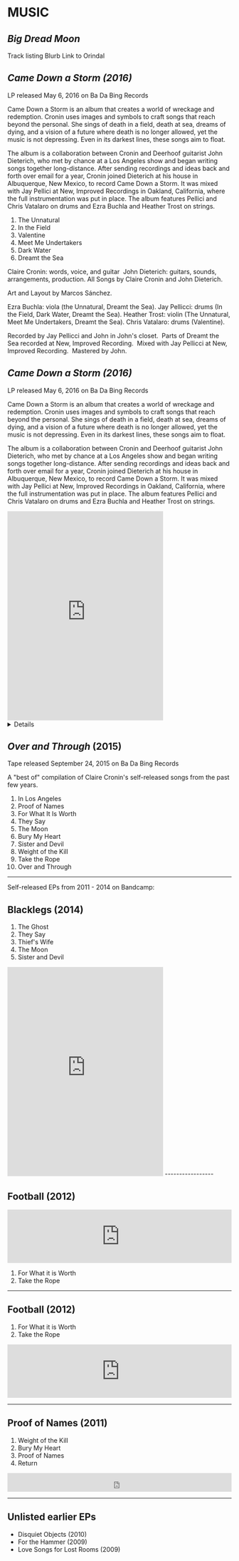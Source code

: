 
# MUSIC 

## *Big Dread Moon*

Track listing
Blurb 
Link to Orindal

## *Came Down a Storm (2016)*

LP released May 6, 2016 on Ba Da Bing Records

Came Down a Storm is an album that creates a world of wreckage and redemption. Cronin uses images and symbols to craft songs that reach beyond the personal. She sings of death in a field, death at sea, dreams of dying, and a vision of a future where death is no longer allowed, yet the music is not depressing. Even in its darkest lines, these songs aim to float.

The album is a collaboration between Cronin and Deerhoof guitarist John Dieterich, who met by chance at a Los Angeles show and began writing songs together long-distance. After sending recordings and ideas back and forth over email for a year, Cronin joined Dieterich at his house in Albuquerque, New Mexico, to record Came Down a Storm. It was mixed with Jay Pellici at New, Improved Recordings in Oakland, California, where the full instrumentation was put in place. The album features Pellici and Chris Vatalaro on drums and Ezra Buchla and Heather Trost on strings.

1. The Unnatural 
2. In the Field 
3. Valentine 
4. Meet Me Undertakers 
5. Dark Water 
6. Dreamt the Sea 


Claire Cronin: words, voice, and guitar 
John Dieterich: guitars, sounds, arrangements, production.
All Songs by Claire Cronin and John Dieterich. 

Art and Layout by Marcos Sánchez.

Ezra Buchla: viola (the Unnatural, Dreamt the Sea).
Jay Pellicci: drums (In the Field, Dark Water, Dreamt the Sea). 
Heather Trost: violin (The Unnatural, Meet Me Undertakers, Dreamt the Sea). 
Chris Vatalaro: drums (Valentine).

Recorded by Jay Pellicci and John in John's closet. 
Parts of Dreamt the Sea recorded at New, Improved Recording. 
Mixed with Jay Pellicci at New, Improved Recording. 
Mastered by John.



## *Came Down a Storm (2016)*

LP released May 6, 2016 on Ba Da Bing Records

Came Down a Storm is an album that creates a world of wreckage and redemption. Cronin uses images and symbols to craft songs that reach beyond the personal. She sings of death in a field, death at sea, dreams of dying, and a vision of a future where death is no longer allowed, yet the music is not depressing. Even in its darkest lines, these songs aim to float.

The album is a collaboration between Cronin and Deerhoof guitarist John Dieterich, who met by chance at a Los Angeles show and began writing songs together long-distance. After sending recordings and ideas back and forth over email for a year, Cronin joined Dieterich at his house in Albuquerque, New Mexico, to record Came Down a Storm. It was mixed with Jay Pellici at New, Improved Recordings in Oakland, California, where the full instrumentation was put in place. The album features Pellici and Chris Vatalaro on drums and Ezra Buchla and Heather Trost on strings.

<iframe style="border: 0; width: 350px; height: 470px;" src="https://bandcamp.com/EmbeddedPlayer/album=2452684361/size=large/bgcol=ffffff/linkcol=0687f5/tracklist=false/transparent=true/" seamless><a href="http://badabingrecords.bandcamp.com/album/came-down-a-storm-3">Came Down A Storm by Claire Cronin</a></iframe>

<details>
1. The Unnatural 
2. In the Field 
3. Valentine 
4. Meet Me Undertakers 
5. Dark Water 
6. Dreamt the Sea 

Claire Cronin: words, voice, and guitar 
John Dieterich: guitars, sounds, arrangements, production.
All Songs by Claire Cronin and John Dieterich. 

Art and Layout by Marcos Sánchez.

Ezra Buchla: viola (the Unnatural, Dreamt the Sea).
Jay Pellicci: drums (In the Field, Dark Water, Dreamt the Sea). 
Heather Trost: violin (The Unnatural, Meet Me Undertakers, Dreamt the Sea). 
Chris Vatalaro: drums (Valentine).

Recorded by Jay Pellicci and John in John's closet. 
Parts of Dreamt the Sea recorded at New, Improved Recording. 
Mixed with Jay Pellicci at New, Improved Recording. 
Mastered by John.
</details>

## *Over and Through* (2015)

Tape released September 24, 2015 on Ba Da Bing Records

A "best of" compilation of Claire Cronin's self-released songs from the past few years.

1. In Los Angeles 
2. Proof of Names 
3. For What It Is Worth 
4. They Say 
5. The Moon 
6. Bury My Heart 
7. Sister and Devil 
8. Weight of the Kill  
9. Take the Rope  
10. Over and Through 

-------

Self-released EPs from 2011 - 2014 on Bandcamp:

## Blacklegs (2014) 

1. The Ghost 
2. They Say 
3. Thief's Wife 
4. The Moon 
5. Sister and Devil

<iframe style="border: 0; width: 350px; height: 470px;" src="https://bandcamp.com/EmbeddedPlayer/album=1808959169/size=large/bgcol=ffffff/linkcol=0687f5/tracklist=false/transparent=true/" seamless><a href="http://clairecronin.bandcamp.com/album/blacklegs-2014">BLACKLEGS (2014) by CLAIRE CRONIN</a></iframe>
-----------------

## Football (2012) 

<iframe style="border: 0; width: 100%; height: 120px;" src="https://bandcamp.com/EmbeddedPlayer/album=2058093152/size=large/bgcol=ffffff/linkcol=0687f5/tracklist=false/artwork=small/transparent=true/" seamless><a href="http://clairecronin.bandcamp.com/album/football-2012">FOOTBALL (2012) by CLAIRE CRONIN</a></iframe>

1. For What it is Worth 
2. Take the Rope


-----------------


## Football (2012) 

1. For What it is Worth 
2. Take the Rope

<iframe style="border: 0; width: 100%; height: 120px;" src="https://bandcamp.com/EmbeddedPlayer/album=2058093152/size=large/bgcol=ffffff/linkcol=0687f5/tracklist=false/artwork=small/transparent=true/" seamless><a href="http://clairecronin.bandcamp.com/album/football-2012">FOOTBALL (2012) by CLAIRE CRONIN</a></iframe>

-----------------

## Proof of Names (2011) 

1. Weight of the Kill 
2. Bury My Heart 
3. Proof of Names 
4. Return

<iframe style="border: 0; width: 100%; height: 42px;" src="https://bandcamp.com/EmbeddedPlayer/album=427382688/size=small/bgcol=ffffff/linkcol=0687f5/transparent=true/" seamless><a href="http://clairecronin.bandcamp.com/album/proof-of-names-2011">PROOF OF NAMES (2011) by CLAIRE CRONIN</a></iframe>

---------------

## Unlisted earlier EPs

- Disquiet Objects (2010) 
- For the Hammer (2009) 
- Love Songs for Lost Rooms (2009)

